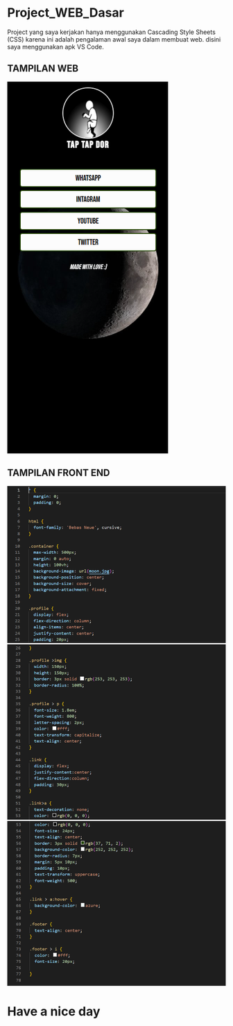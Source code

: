 # Project_WEB_Dasar

Project yang saya kerjakan hanya menggunakan Cascading Style Sheets (CSS) karena ini adalah pengalaman awal saya dalam membuat web. disini saya menggunakan apk VS Code.

## TAMPILAN WEB

![img](image/1.png)


## TAMPILAN FRONT END

![IMG1](image/2.png)
![IMG1](image/3.png)
![IMG1](image/4.png)


# Have a nice day